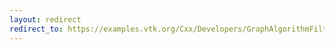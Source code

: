 ```yaml
---
layout: redirect
redirect_to: https://examples.vtk.org/Cxx/Developers/GraphAlgorithmFilter/
---
```

